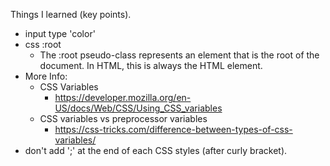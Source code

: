 Things I learned (key points).
  - input type 'color'
  - css :root 
    - The :root pseudo-class represents an element that is the root of the document. In HTML, this is always the HTML element.
  - More Info:
    - CSS Variables
      - https://developer.mozilla.org/en-US/docs/Web/CSS/Using_CSS_variables
    - CSS variables vs preprocessor variables
      - https://css-tricks.com/difference-between-types-of-css-variables/
  - don't add ';' at the end of each CSS styles (after curly bracket).

